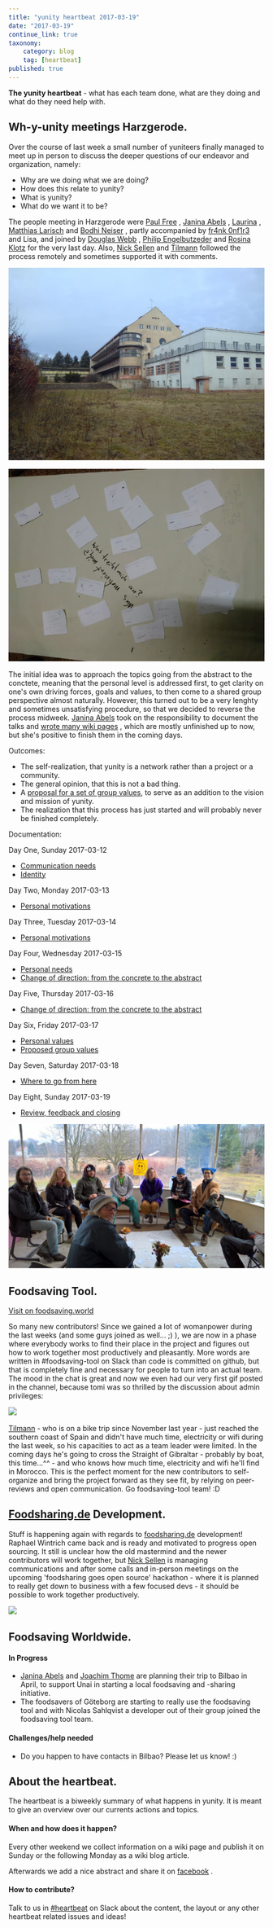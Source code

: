 ```yaml
---
title: "yunity heartbeat 2017-03-19"
date: "2017-03-19"
continue_link: true
taxonomy:
    category: blog
    tag: [heartbeat]
published: true
---
```


**The yunity heartbeat** - what has each team done, what are they doing and what do they need help with.

## Wh-y-unity meetings Harzgerode.

Over the course of last week a small number of yuniteers finally managed to meet up in person to discuss the deeper questions of our endeavor and organization, namely:

*   Why are we doing what we are doing?
*   How does this relate to yunity?
*   What is yunity?
*   What do we want it to be?

The people meeting in Harzgerode were [Paul Free](https://yunity.atlassian.net/wiki/display/~Paul+Free) , [Janina Abels](https://yunity.atlassian.net/wiki/display/~Janina) , [Laurina](https://yunity.atlassian.net/wiki/display/~laurina) , [Matthias Larisch](https://yunity.atlassian.net/wiki/display/~matthias) and [Bodhi Neiser](https://yunity.atlassian.net/wiki/display/~Bodhi) , partly accompanied by [fr4nk 0nf1r3](https://yunity.atlassian.net/wiki/display/~fr4nk0nf1r3) and Lisa, and joined by [Douglas Webb](https://yunity.atlassian.net/wiki/display/~dmhwebb) , [Philip Engelbutzeder](https://yunity.atlassian.net/wiki/display/~butze7) and [Rosina Klotz](https://yunity.atlassian.net/wiki/display/~rosina) for the very last day. Also, [Nick Sellen](https://yunity.atlassian.net/wiki/display/~nicksellen) and [Tilmann](https://yunity.atlassian.net/wiki/display/~tiltec) followed the process remotely and sometimes supported it with comments.

![The venue in Harzgerode](clinic.jpg)

![A poster full of thoughts](motiPoster.jpg)

The initial idea was to approach the topics going from the abstract to the conctete, meaning that the personal level is addressed first, to get clarity on one's own driving forces, goals and values, to then come to a shared group perspective almost naturally. However, this turned out to be a very lenghty and sometimes unsatisfying procedure, so that we decided to reverse the process midweek. [Janina Abels](https://yunity.atlassian.net/wiki/display/~Janina) took on the responsibility to document the talks and [wrote many wiki pages](https://yunity.atlassian.net/wiki/spaces/YUCU/pages/89509593/Why+yunity) , which are mostly unfinished up to now, but she's positive to finish them in the coming days.

Outcomes:

* The self-realization, that yunity is a network rather than a project or a community.
* The general opinion, that this is not a bad thing.
* A [proposal for a set of group values](https://yunity.atlassian.net/wiki/spaces/YUCU/pages/89830156/Proposed+group+values), to serve as an addition to the vision and mission of yunity.
* The realization that this process has just started and will probably never be finished completely.

Documentation:

Day One, Sunday 2017-03-12
*   [Communication needs](https://yunity.atlassian.net/wiki/display/YUN/Communication+needs)
*   [Identity](https://yunity.atlassian.net/wiki/display/YUN/Identity)

Day Two, Monday 2017-03-13
*   [Personal motivations](https://yunity.atlassian.net/wiki/display/YUN/Personal+motivations)

Day Three, Tuesday 2017-03-14
*   [Personal motivations](https://yunity.atlassian.net/wiki/display/YUN/Personal+motivations)

Day Four, Wednesday 2017-03-15
*   [Personal needs](https://yunity.atlassian.net/wiki/display/YUN/Personal+needs)
*   [Change of direction: from the concrete to the abstract](https://yunity.atlassian.net/wiki/display/YUN/Change+of+direction%3A+from+the+concrete+to+the+abstract)

Day Five, Thursday 2017-03-16
*   [Change of direction: from the concrete to the abstract](https://yunity.atlassian.net/wiki/display/YUN/Change+of+direction%3A+from+the+concrete+to+the+abstract)

Day Six, Friday 2017-03-17
*   [Personal values](https://yunity.atlassian.net/wiki/display/YUN/Personal+values)
*   [Proposed group values](https://yunity.atlassian.net/wiki/display/YUN/Proposed+group+values)

Day Seven, Saturday 2017-03-18
*   [Where to go from here](https://yunity.atlassian.net/wiki/display/YUN/Where+to+go+from+here)

Day Eight, Sunday 2017-03-19
*   [Review, feedback and closing](https://yunity.atlassian.net/wiki/display/YUN/Review%2C+feedback+and+closing)

![The group on the last day](whyGroup.jpg)

## Foodsaving Tool.

[Visit on foodsaving.world](https://foodsaving.world/)

So many new contributors! Since we gained a lot of womanpower during the last weeks (and some guys joined as well... ;) ), we are now in a phase where everybody works to find their place in the project and figures out how to work together most productively and pleasantly. More words are written in #foodsaving-tool on Slack than code is committed on github, but that is completely fine and necessary for people to turn into an actual team. The mood in the chat is great and now we even had our very first gif posted in the channel, because tomi was so thrilled by the discussion about admin privileges:

![](https://cloud.githubusercontent.com/assets/17573771/24108038/be1c01ec-0d8c-11e7-8d0f-c685639c8cdd.png)

[Tilmann](https://yunity.atlassian.net/wiki/display/~tiltec) - who is on a bike trip since November last year - just reached the southern coast of Spain and didn't have much time, electricity or wifi during the last week, so his capacities to act as a team leader were limited. In the coming days he's going to cross the Straight of Gibraltar - probably by boat, this time...^^ - and who knows how much time, electricity and wifi he'll find in Morocco. This is the perfect moment for the new contributors to self-organize and bring the project forward as they see fit, by relying on peer-reviews and open communication. Go foodsaving-tool team! :D

## [Foodsharing.de](http://Foodsharing.de) Development.

Stuff is happening again with regards to [foodsharing.de](http://foodsharing.de) development! Raphael Wintrich came back and is ready and motivated to progress open sourcing. It still is unclear how the old mastermind and the newer contributors will work together, but [Nick Sellen](https://yunity.atlassian.net/wiki/display/~nicksellen) is managing communications and after some calls and in-person meetings on the upcoming 'foodsharing goes open source' hackathon - where it is planned to really get down to business with a few focused devs - it should be possible to work together productively.

![](https://cloud.githubusercontent.com/assets/17573771/24107456/07aaa086-0d8b-11e7-9265-a95f5fff1d40.png)

## Foodsaving Worldwide.

#### In Progress

* [Janina Abels](https://yunity.atlassian.net/wiki/display/~Janina) and [Joachim Thome](https://yunity.atlassian.net/wiki/display/~Joachim+Thome) are planning their trip to Bilbao in April, to support Unai in starting a local foodsaving and -sharing initiative.
* The foodsavers of Göteborg are starting to really use the foodsaving tool and with Nicolas Sahlqvist a developer out of their group joined the foodsaving tool team.

#### Challenges/help needed

*   Do you happen to have contacts in Bilbao? Please let us know! :)

## About the heartbeat.

The heartbeat is a biweekly summary of what happens in yunity. It is meant to give an overview over our currents actions and topics.

#### When and how does it happen?

Every other weekend we collect information on a wiki page and publish it on Sunday or the following Monday as a wiki blog article.

Afterwards we add a nice abstract and share it on [facebook](https://www.facebook.com/yunity.org/) .

#### How to contribute?

Talk to us in [#heartbeat](https://yunity.slack.com/messages/heartbeat/) on Slack about the content, the layout or any other heartbeat related issues and ideas!
